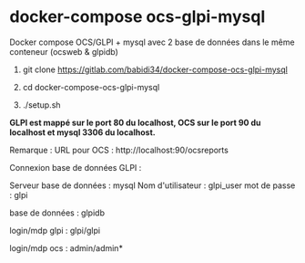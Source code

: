 # docker-compose ocs-glpi-mysql

Docker compose OCS/GLPI + mysql avec 2 base de données dans le même conteneur (ocsweb & glpidb)


1) git clone https://gitlab.com/babidi34/docker-compose-ocs-glpi-mysql

2) cd docker-compose-ocs-glpi-mysql

3)  ./setup.sh

**GLPI est mappé sur le port 80 du localhost, OCS sur le port 90 du localhost et mysql 3306 du localhost.**


Remarque : URL pour OCS :  http://localhost:90/ocsreports


Connexion base de données GLPI :

Serveur base de données : mysql
Nom d'utilisateur : glpi_user
mot de passe : glpi

base de données : glpidb


login/mdp glpi : glpi/glpi

login/mdp ocs : admin/admin*
